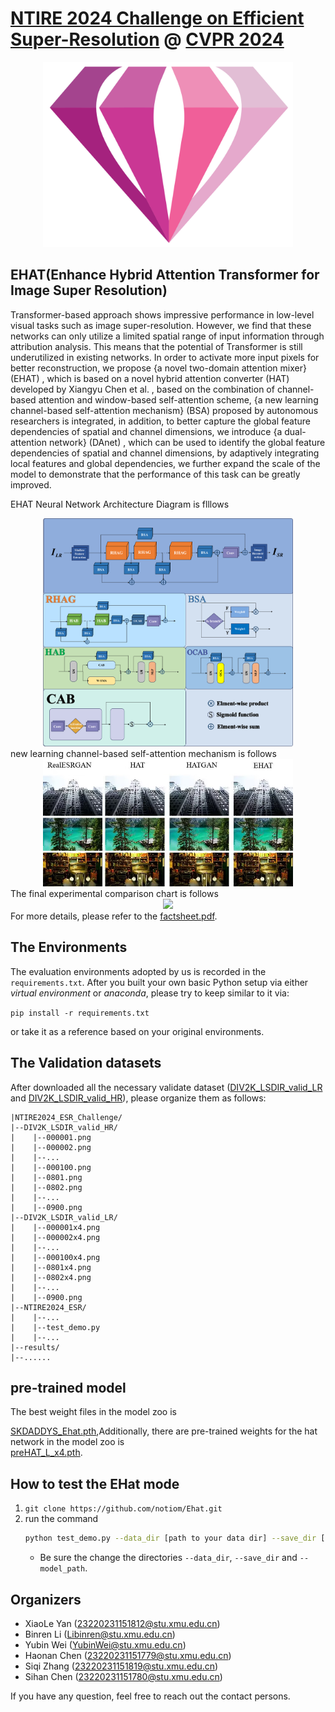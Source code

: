 # [NTIRE 2024 Challenge on Efficient Super-Resolution](https://cvlai.net/ntire/2024/) @ [CVPR 2024](https://cvpr.thecvf.com/)

<div align=center>
<img src="https://raw.githubusercontent.com/notiom/Ehat/main/figs/logo.png" width="400px"/> 
</div>

## EHAT(Enhance Hybrid Attention Transformer for Image Super Resolution)
Transformer-based approach shows impressive performance in low-level visual tasks such as image super-resolution. However, we find that these networks can only utilize a limited spatial range of input information through attribution analysis. This means that the potential of Transformer is still underutilized in existing networks. In order to activate more input pixels for better reconstruction, we propose {a novel two-domain attention mixer} (EHAT) , which is based on a novel hybrid attention converter (HAT) developed by Xiangyu Chen et al. , based on the combination of channel-based attention and window-based self-attention scheme, {a new learning channel-based self-attention mechanism} (BSA) proposed by autonomous researchers is integrated, in addition, to better capture the global feature dependencies of spatial and channel dimensions, we introduce  {a dual-attention network} (DAnet) , which can be used to identify the global feature dependencies of spatial and channel dimensions, by adaptively integrating local features and global dependencies, we further expand the scale of the model to demonstrate that the performance of this task can be greatly improved.

 EHAT Neural Network Architecture Diagram is flllows
 <div align=center>
<img src="https://raw.githubusercontent.com/notiom/Ehat/main/figs/fig1.png" width="400px"/> 
</div>
 new learning channel-based self-attention mechanism is follows
  <div align=center>
<img src="https://raw.githubusercontent.com/notiom/Ehat/main/figs/fig3.jpg" width="400px"/> 
</div>
The final experimental comparison chart is follows
  <div align=center>
<img src="[https://github.com/Amazingren/NTIRE2024_ESR/blob/main/figs/logo.png](https://github.com/notiom/Ehat/blob/main/figs/fig3.jpg?raw=true)" width="400px"/> 
</div>
For more details, please refer to the <a href="https://github.com/Amazingren/NTIRE2024_ESR/blob/main/figs/logo.png">factsheet.pdf</a>.

## The Environments
The evaluation environments adopted by us is recorded in the `requirements.txt`. After you built your own basic Python setup via either *virtual environment* or *anaconda*, please try to keep similar to it via:

```pip install -r requirements.txt```

or take it as a reference based on your original environments.

## The Validation datasets
After downloaded all the necessary validate dataset ([DIV2K_LSDIR_valid_LR](https://drive.google.com/file/d/1YUDrjUSMhhdx1s-O0I1qPa_HjW-S34Yj/view?usp=sharing) and [DIV2K_LSDIR_valid_HR](https://drive.google.com/file/d/1z1UtfewPatuPVTeAAzeTjhEGk4dg2i8v/view?usp=sharing)), please organize them as follows:

```
|NTIRE2024_ESR_Challenge/
|--DIV2K_LSDIR_valid_HR/
|    |--000001.png
|    |--000002.png
|    |--...
|    |--000100.png
|    |--0801.png
|    |--0802.png
|    |--...
|    |--0900.png
|--DIV2K_LSDIR_valid_LR/
|    |--000001x4.png
|    |--000002x4.png
|    |--...
|    |--000100x4.png
|    |--0801x4.png
|    |--0802x4.png
|    |--...
|    |--0900.png
|--NTIRE2024_ESR/
|    |--...
|    |--test_demo.py
|    |--...
|--results/
|--......
```

## pre-trained model
The best weight files in the model zoo is<div>
<a href = "https://github.com/notiom/Ehat/releases/download/vv2.0.0/SKDADDYS_Ehat.pth">SKDADDYS_Ehat.pth</a>,Additionally, there are pre-trained weights for the hat network in the model zoo is <div>
<a href = "https://github.com/notiom/Ehat/releases/download/vv2.0.0/preHAT_L_x4.pth">preHAT_L_x4.pth</a>.

## How to test the EHat mode
1. `git clone https://github.com/notiom/Ehat.git`
2. run the command
    ```bash
    python test_demo.py --data_dir [path to your data dir] --save_dir [path to your save dir] --model_path [path to your model dir] --model_id 35
    ```
    - Be sure the change the directories `--data_dir`, `--save_dir` and `--model_path`.

## Organizers
- XiaoLe Yan (23220231151812@stu.xmu.edu.cn)
- Binren Li (Libinren@stu.xmu.edu.cn)
- Yubin Wei (YubinWei@stu.xmu.edu.cn)
- Haonan Chen (23220231151779@stu.xmu.edu.cn) 
- Siqi Zhang (23220231151819@stu.xmu.edu.cn)
- Sihan Chen (23220231151780@stu.xmu.edu.cn)

If you have any question, feel free to reach out the contact persons.
